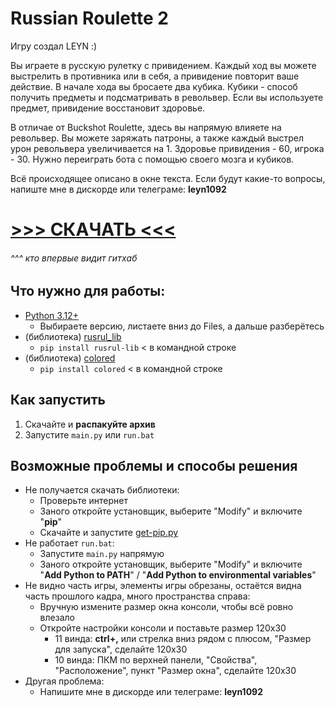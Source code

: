 # Russian Roulette 2
Игру создал LEYN :)

Вы играете в русскую рулетку с привидением. Каждый ход вы можете выстрелить в противника или в себя, а привидение повторит ваше действие. В начале хода вы бросаете два кубика. Кубики - способ получить предметы и подсматривать в револьвер. Если вы используете предмет, привидение восстановит здоровье.

В отличае от Buckshot Roulette, здесь вы напрямую влияете на револьвер. Вы можете заряжать патроны, а также каждый выстрел урон револьвера увеличивается на 1. Здоровье привидения - 60, игрока - 30. Нужно переиграть бота с помощью своего мозга и кубиков.

Всё происходящее описано в окне текста. Если будут какие-то вопросы, напиште мне в дискорде или телеграме: **leyn1092**

# [>>> СКАЧАТЬ <<<](https://github.com/Leyn-pl/RussianRoulette2/archive/refs/heads/main.zip)
###### ^^^ кто впервые видит гитхаб

## Что нужно для работы:
- [Python 3.12+](https://www.python.org/downloads/)
  - Выбираете версию, листаете вниз до Files, а дальше разберётесь
- (библиотека) [rusrul_lib](https://pypi.org/project/rusrul-lib/)
  - `pip install rusrul-lib` < в командной строке
- (библиотека) [colored](https://pypi.org/project/colored/)
  - `pip install colored` < в командной строке

## Как запустить
1. Скачайте и **распакуйте архив**
2. Запустите `main.py` или `run.bat`

## Возможные проблемы и способы решения
- Не получается скачать библиотеки:
  - Проверьте интернет
  - Заного откройте установщик, выберите "Modify" и включите "**pip**"
  - Скачайте и запустите [get-pip.py](https://bootstrap.pypa.io/get-pip.py)
- Не работает `run.bat`:
  - Запустите `main.py` напрямую
  - Заного откройте установщик, выберите "Modify" и включите "**Add Python to PATH**" / "**Add Python to environmental variables**"
- Не видно часть игры, элементы игры обрезаны, остаётся видна часть прошлого кадра, много пространства справа:
  - Вручную измените размер окна консоли, чтобы всё ровно влезало
  - Откройте настройки консоли и поставьте размер 120x30
    - 11 винда: **ctrl+,** или стрелка вниз рядом с плюсом, "Размер для запуска", сделайте 120х30
    - 10 винда: ПКМ по верхней панели, "Свойства", "Расположение", пункт "Размер окна", сделайте 120х30
- Другая проблема:
  - Напишите мне в дискорде или телеграме: **leyn1092**

